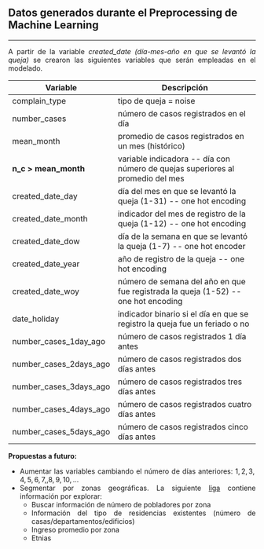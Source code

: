 
## Datos generados durante el Preprocessing de Machine Learning
***
<div align=justify>

A partir de la variable *created_date (día-mes-año en que se levantó la queja)* se crearon las siguientes variables que serán empleadas en el modelado.


| Variable      |  Descripción |
|---------------|---|
| complain_type | tipo de queja = noise  |
| number_cases  | número de casos registrados en el día  |
| mean_month    | promedio de casos registrados en un mes (histórico)  |
| **n_c  >  mean_month**| variable indicadora -- día con número de quejas superiores al promedio del mes|
| created_date_day| día del mes en que se levantó la queja (1-31) -- one hot encoding|
| created_date_month | indicador del mes de registro de la queja (1-12) -- one hot encoding|
|created_date_dow| día de la semana en que se levantó la queja (1-7) -- one hot encoder|
| created_date_year| año de registro de la queja -- one hot encoding |
| created_date_woy| número de semana del año en que fue registrada la queja (1-52) -- one hot encoding|
| date_holiday | indicador binario si el día en que se registro la queja fue un feriado o no|
|number_cases_1day_ago| número de casos registrados 1 día antes|
|number_cases_2days_ago| número de casos registrados dos días antes|
|number_cases_3days_ago| número de casos registrados tres días antes|
|number_cases_4days_ago| número de casos registrados cuatro días antes|
|number_cases_5days_ago| número de casos registrados cinco días antes|




**Propuestas a futuro:**
+ Aumentar las variables cambiando el número de días anteriores: ${1,2,3,4,5,6,7,,8,9,10,...}$
+ Segmentar por zonas geográficas. La siguiente [liga](https://www.census.gov/en.html "censo usa") contiene información por explorar:
  + Buscar información de número de pobladores por zona
  + Información del tipo de residencias existentes (número de casas/departamentos/edificios)
  + Ingreso promedio por zona
  + Etnias

</div>
